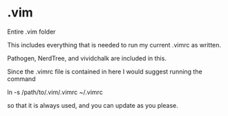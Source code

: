.vim
====

Entire .vim folder

This includes everything that is needed to run my current .vimrc as written.

Pathogen, NerdTree, and vividchalk are included in this.

Since the .vimrc file is contained in here I would suggest running the command

ln -s /path/to/.vim/.vimrc ~/.vimrc

so that it is always used, and you can update as you please.
